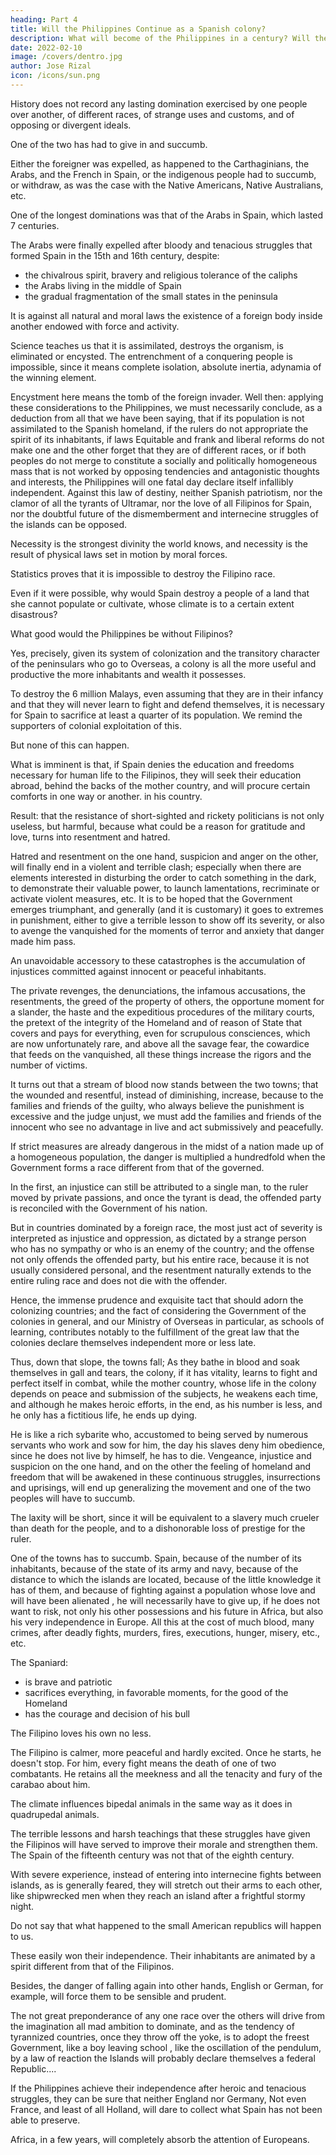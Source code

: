 ```yaml
---
heading: Part 4
title: Will the Philippines Continue as a Spanish colony?
description: What will become of the Philippines in a century? Will they continue as a Spanish colony?
date: 2022-02-10
image: /covers/dentro.jpg
author: Jose Rizal
icon: /icons/sun.png
---
```




<!-- IV.  -->

History does not record <!-- in its annals --> any lasting domination exercised by one people over another, of different races, of strange uses and customs, and of opposing or divergent ideals. 

One of the two has had to give in and succumb. 

Either the foreigner was expelled, as happened to the Carthaginians, the Arabs, and the French in Spain, or the indigenous people had to succumb, or withdraw, as was the case with the Native Americans, Native Australians, etc. 

One of the longest dominations was that of the Arabs in Spain, which lasted 7 centuries. 

<!-- ; in spite of  of the Peninsula that arose little by little, like small islands in the midst of the great Saracen flood; Despite , -->

The Arabs were finally expelled after bloody and tenacious struggles that formed Spain in the 15th and 16th century, despite:
- the chivalrous spirit, bravery and religious tolerance of the caliphs
- the Arabs living in the middle of Spain
- the gradual fragmentation of the small states in the peninsula


It is against all natural and moral laws the existence of a foreign body inside another endowed with force and activity. 

Science teaches us that it is assimilated, destroys the organism, is eliminated or encysted. The entrenchment of a conquering people is impossible, since it means complete isolation, absolute inertia, adynamia of the winning element. 

Encystment here means the tomb of the foreign invader. Well then: applying these considerations to the Philippines, we must necessarily conclude, as a deduction from all that we have been saying, that if its population is not assimilated to the Spanish homeland, if the rulers do not appropriate the spirit of its inhabitants, if laws Equitable and frank and liberal reforms do not make one and the other forget that they are of different races, or if both peoples do not merge to constitute a socially and politically homogeneous mass that is not worked by opposing tendencies and antagonistic thoughts and interests, the Philippines will one fatal day declare itself infallibly independent. Against this law of destiny, neither Spanish patriotism, nor the clamor of all the tyrants of Ultramar, nor the love of all Filipinos for Spain, nor the doubtful future of the dismemberment and internecine struggles of the islands can be opposed. 

Necessity is the strongest divinity the world knows, and necessity is the result of physical laws set in motion by moral forces. 

Statistics proves that it is impossible to destroy the Filipino race. 

Even if it were possible, why would Spain destroy a people of a land that she cannot populate or cultivate, whose climate is to a certain extent disastrous? 

What good would the Philippines be without Filipinos?


Yes, precisely, given its system of colonization and the transitory character of the peninsulars who go to Overseas, a colony is all the more useful and productive the more inhabitants and wealth it possesses. 

To destroy the 6 million Malays, even assuming that they are in their infancy and that they will never learn to fight and defend themselves, it is necessary for Spain to sacrifice at least a quarter of its population. We remind the supporters of colonial exploitation of this. 

But none of this can happen. 

What is imminent is that, if Spain denies the education and freedoms necessary for human life to the Filipinos, they will seek their education abroad, behind the backs of the mother country, and will procure certain comforts in one way or another. in his country. 

Result: that the resistance of short-sighted and rickety politicians is not only useless, but harmful, because what could be a reason for gratitude and love, turns into resentment and hatred. 

Hatred and resentment on the one hand, suspicion and anger on the other, will finally end in a violent and terrible clash; especially when there are elements interested in disturbing the order to catch something in the dark, to demonstrate their valuable power, to launch lamentations, recriminate or activate violent measures, etc. It is to be hoped that the Government emerges triumphant, and generally (and it is customary) it goes to extremes in punishment, either to give a terrible lesson to show off its severity, or also to avenge the vanquished for the moments of terror and anxiety that danger made him pass.

An unavoidable accessory to these catastrophes is the accumulation of injustices committed against innocent or peaceful inhabitants. 

The private revenges, the denunciations, the infamous accusations, the resentments, the greed of the property of others, the opportune moment for a slander, the haste and the expeditious procedures of the military courts, the pretext of the integrity of the Homeland and of reason of State that covers and pays for everything, even for scrupulous consciences, which are now unfortunately rare, and above all the savage fear, the cowardice that feeds on the vanquished, all these things increase the rigors and the number of victims. 

It turns out that a stream of blood now stands between the two towns; that the wounded and resentful, instead of diminishing, increase, because to the families and friends of the guilty, who always believe the punishment is excessive and the judge unjust, we must add the families and friends of the innocent who see no advantage in live and act submissively and peacefully.



If strict measures are already dangerous in the midst of a nation made up of a homogeneous population, the danger is multiplied a hundredfold when the Government forms a race different from that of the governed. 

In the first, an injustice can still be attributed to a single man, to the ruler moved by private passions, and once the tyrant is dead, the offended party is reconciled with the Government of his nation. 

But in countries dominated by a foreign race, the most just act of severity is interpreted as injustice and oppression, as dictated by a strange person who has no sympathy or who is an enemy of the country; and the offense not only offends the offended party, but his entire race, because it is not usually considered personal, and the resentment naturally extends to the entire ruling race and does not die with the offender. 

Hence, the immense prudence and exquisite tact that should adorn the colonizing countries; and the fact of considering the Government of the colonies in general, and our Ministry of Overseas in particular, as schools of learning, contributes notably to the fulfillment of the great law that the colonies declare themselves independent more or less late. 

Thus, down that slope, the towns fall; As they bathe in blood and soak themselves in gall and tears, the colony, if it has vitality, learns to fight and perfect itself in combat, while the mother country, whose life in the colony depends on peace and submission of the subjects, he weakens each time, and although he makes heroic efforts, in the end, as his number is less, and he only has a fictitious life, he ends up dying. 

He is like a rich sybarite who, accustomed to being served by numerous servants who work and sow for him, the day his slaves deny him obedience, since he does not live by himself, he has to die. Vengeance, injustice and suspicion on the one hand, and on the other the feeling of homeland and freedom that will be awakened in these continuous struggles, insurrections and uprisings, will end up generalizing the movement and one of the two peoples will have to succumb.

The laxity will be short, since it will be equivalent to a slavery much crueler than death for the people, and to a dishonorable loss of prestige for the ruler. 

One of the towns has to succumb. Spain, because of the number of its inhabitants, because of the state of its army and navy, because of the distance to which the islands are located, because of the little knowledge it has of them, and because of fighting against a population whose love and will have been alienated , he will necessarily have to give up, if he does not want to risk, not only his other possessions and his future in Africa, but also his very independence in Europe. All this at the cost of much blood, many crimes, after deadly fights, murders, fires, executions, hunger, misery, etc., etc. 

The Spaniard:
- is brave and patriotic
- sacrifices everything, in favorable moments, for the good of the Homeland
- has the courage and decision of his bull

The Filipino loves his own no less. 

The Filipino is calmer, more peaceful and hardly excited. Once he starts, he doesn't stop. For him, every fight means the death of one of two combatants. He retains all the meekness and all the tenacity and fury of the carabao about him.

The climate influences bipedal animals in the same way as it does in quadrupedal animals. 

The terrible lessons and harsh teachings that these struggles have given the Filipinos will have served to improve their morale and strengthen them. The Spain of the fifteenth century was not that of the eighth century.

With severe experience, instead of entering into internecine fights between islands, as is generally feared, they will stretch out their arms to each other, like shipwrecked men when they reach an island after a frightful stormy night. 

Do not say that what happened to the small American republics will happen to us. 

These easily won their independence. Their inhabitants are animated by a spirit different from that of the Filipinos. 

Besides, the danger of falling again into other hands, English or German, for example, will force them to be sensible and prudent. 

The not great preponderance of any one race over the others will drive from the imagination all mad ambition to dominate, and as the tendency of tyrannized countries, once they throw off the yoke, is to adopt the freest Government, like a boy leaving school , like the oscillation of the pendulum, by a law of reaction the Islands will probably declare themselves a federal Republic.... 

If the Philippines achieve their independence after heroic and tenacious struggles, they can be sure that neither England nor Germany, Not even France, and least of all Holland, will dare to collect what Spain has not been able to preserve.

Africa, in a few years, will completely absorb the attention of Europeans. 


